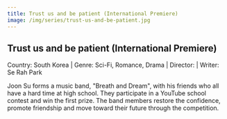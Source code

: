 ```yaml
---
title: Trust us and be patient (International Premiere)
image: /img/series/trust-us-and-be-patient.jpg
---
```


## Trust us and be patient (International Premiere)
Country: South Korea | Genre: Sci-Fi, Romance, Drama | Director: | Writer: Se Rah Park 

Joon Su forms a music band, "Breath and Dream", with his friends who all have a hard time at high school. They participate in a YouTube school contest and win the first prize. The band members restore the confidence, promote friendship and move toward their future through the competition. 
